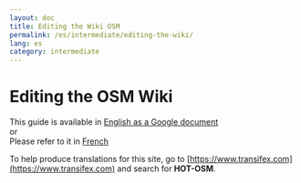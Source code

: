 ```yaml
---
layout: doc
title: Editing the Wiki OSM
permalink: /es/intermediate/editing-the-wiki/
lang: es
category: intermediate
---
```


Editing the OSM Wiki
====================

This guide is available in [English as a Google document](https://docs.google.com/document/d/1G2LrM0ASKh7X175Hi16srnOBtofmsZwlj5x7EJTvi1g/edit)  
or  
Please refer to it in [French](/fr/intermediate/editing-the-wiki/)

To help produce translations for this site, go to [https://www.transifex.com](https://www.transifex.com) and search for **HOT-OSM**.
